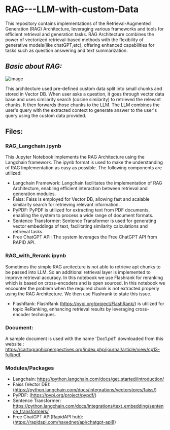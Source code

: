 # RAG---LLM-with-custom-Data

This repository contains implementations of the Retrieval-Augmented Generation (RAG) Architecture, leveraging various frameworks and tools for efficient retrieval and generation tasks. RAG Architecture combines the power of vectorized retrieval-based methods with the flexibility of generative models(like chatGPT,etc), offering enhanced capabilities for tasks such as question answering and text summarization.


## *Basic about RAG:*

![image](https://github.com/sidd-tech/RAG---LLM-with-custom-Data/assets/57222634/1dc3eb5c-268e-4a58-8f54-5e95f0c4a85c)

This architecture used pre-defined custom data split into small chunks and stored in Vector DB. When user asks a question, it goes through vector data base and uses similarity search (cosine similarity) to retrieved the relevant chunks. It then forwards those chunks to the LLM. The LLM combines the user's query with the extracted context to generate answer to the user's query using the custom data provided.


## Files:
### RAG_Langchain.ipynb
This Jupyter Notebook implements the RAG Architecture using the Langchain framework. The ipynb format is used to make the understanding of RAG Implementation as easy as possible. The following components are utilized:

 * Langchain Framework: Langchain facilitates the implementation of RAG Architecture, enabling efficient interaction between retrieval and generation modules.
 * Faiss: Faiss is employed for Vector DB, allowing fast and scalable similarity search for retrieving relevant information.
 * PyPDF: PyPDF is utilized for extracting text from PDF documents, enabling the system to process a wide range of document formats.
 * Sentence Transformer: Sentence Transformer is used for generating vector embeddings of text, facilitating similarity calculations and retrieval tasks.
 * Free ChatGPT API: The system leverages the Free ChatGPT API from RAPID API.



### RAG_with_Rerank.ipynb
Sometimes the simple RAG arcitecture is not able to retrieve apt chunks to be passed into LLM. So an additional retrieval layer is implemented to improve retrieval accuracy. In this notebook we use Flashrank for reranking which is based on cross-encoders and is open sourced.
In this notebook we encounter the problem when the required chunk is not extracted properly using the RAG Architecture. We then use Flashrank to state this issue.

 * FlashRank: FlashRank (https://pypi.org/project/FlashRank/) is utilized for topic ReRanking, enhancing retrieval results by leveraging cross-encoder techniques.


### Document:
A sample document is used with the name 'Doc1.pdf' downloaded from this website : https://cartographicperspectives.org/index.php/journal/article/view/cp13-full/pdf.


### Modules/Packages

 * Langchain: https://python.langchain.com/docs/get_started/introduction/
 * Faiss (Vector DB): (https://python.langchain.com/docs/integrations/vectorstores/faiss/)
 * PyPDF: (https://pypi.org/project/pypdf/)
 * Sentence Transformer: https://python.langchain.com/docs/integrations/text_embedding/sentence_transformers/
 * Free ChatGPT API(RapidAPI hub): (https://rapidapi.com/haxednet/api/chatgpt-api8)
